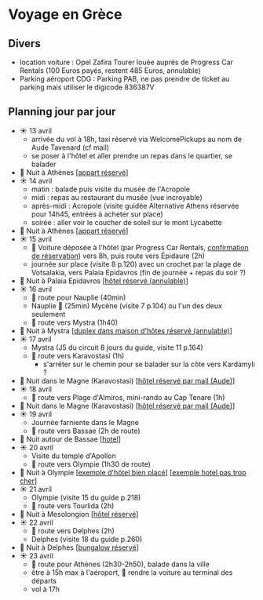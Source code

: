 # Voyage en Grèce

## Divers

* location voiture : Opel Zafira Tourer louée auprès de Progress Car Rentals (100 Euros payés, restent 485 Euros, annulable)
* Parking aéroport CDG : Parking PAB, ne pas prendre de ticket au parking mais utiliser le digicode 836387V

## Planning jour par jour 

* ☀️ 13 avril
    * arrivée du vol à 18h, taxi réservé via WelcomePickups au nom de Aude Tavenard (cf mail)
    * se poser à l'hôtel et aller prendre un repas dans le quartier, se balader
* 🌃 Nuit à Athènes [[appart réservé](https://www.booking.com/hotel/gr/hestia-ippokratous-35.fr.html)]
* ☀️ 14 avril 
    * matin : balade puis visite du musée de l'Acropole
    * midi : repas au restaurant du musée (vue incroyable)
    * après-midi : Acropole (visite guidée Alternative Athens réservée pour 14h45, entrées à acheter sur place)
    * soirée : aller voir le coucher de soleil sur le mont Lycabette
* 🌃 Nuit à Athènes [[appart réservé](https://www.booking.com/hotel/gr/hestia-ippokratous-35.fr.html)]
* ☀️ 15 avril
    * 🚗 Voiture déposée à l'hôtel (par Progress Car Rentals, [confirmation de réservation](<./PROGRESS CAR RENTAL- CONFIRMATION VOUCHER.pdf>)) vers 8h, puis route vers Épidaure (2h)
    * journée sur place (visite 8 p.120) avec un crochet par la plage de Votsalakia, vers Palaia Epidavros (fin de journée + repas du soir ?)
* 🌃 Nuit à Palaia Epidavros [[hôtel réservé (annulable)](https://www.booking.com/hotel/gr/epidavros-seascape.fr.html)]
* ☀️ 16 avril
    * 🚗 route pour Nauplie (40min)
    * Nauplie 🚗 (25min) Mycène (visite 7 p.104) ou l'un des deux seulement
    * 🚗 route vers Mystra (1h40)
* 🌃 Nuit à Mystra [[duplex dans maison d'hôtes réservé (annulable)](https://www.booking.com/hotel/gr/arxontiko-taygeti.fr.html)]
* ☀️ 17 avril
    * Mystra (J5 du circuit 8 jours du guide, visite 11 p.164)
    * 🚗 route vers Karavostasi (1h)
      * s'arrêter sur le chemin pour se balader sur la côte vers Kardamyli ? 
* 🌃 Nuit dans le Magne (Karavostasi) [[hôtel réservé par mail (Aude)](https://www.booking.com/hotel/gr/elixerion-elixirion.fr.html)]
* ☀️ 18 avril
    * 🚗 route vers Plage d'Almiros, mini-rando au Cap Tenare (1h)
* 🌃 Nuit dans le Magne (Karavostasi) [[hôtel réservé par mail (Aude)](https://www.booking.com/hotel/gr/elixerion-elixirion.fr.html)]
* ☀️ 19 avril
    * Journée farniente dans le Magne
    * 🚗 route vers Bassae (2h de route)
* 🌃 Nuit autour de Bassae [[hotel](https://www.booking.com/hotel/gr/petra-thea-villa-karytaina.fr.html?aid=304142;label=gen173rf-1FCAsoXEILZXVyb3BhaG90ZWxIDVgDaE2IAQGYAQ24AQfIAQ3YAQHoAQH4AQKIAgGiAgpnaXRodWIuY29tqAIDuALZkrmRBsACAdICJDcwNDgzMjIyLWMwOTEtNDA5Ny1iM2Y1LWY5NmQ0MjYxY2IwMNgCBeACAQ;sid=8fb0bb9d076ae5b5aaafb62bcfa4bd3e;checkin=2022-04-19;checkout=2022-04-20;srpvid=ab4f5552baf40028&)]
* ☀️ 20 avril
    * Visite du temple d'Apollon
    * 🚗 route vers Olympie (1h30 de route)
* 🌃 Nuit à Olympie [[exemple d'hôtel bien placé](https://www.booking.com/hotel/gr/europahotel.fr.html)] [[exemple hotel pas trop cher](https://www.booking.com/hotel/gr/bacchus.fr.html?aid=304142&label=gen173rf-1FCAsoXEILZXVyb3BhaG90ZWxIDVgDaE2IAQGYAQ24AQfIAQ3YAQHoAQH4AQKIAgGiAgpnaXRodWIuY29tqAIDuALZkrmRBsACAdICJDcwNDgzMjIyLWMwOTEtNDA5Ny1iM2Y1LWY5NmQ0MjYxY2IwMNgCBeACAQ&sid=453d0b941566989da192fcc3796a6f63&age=12&all_sr_blocks=19001005_224275504_0_1_0&checkin=2022-04-19&checkout=2022-04-20&dest_id=-814535&dest_type=city&dist=0&group_adults=2&group_children=1&hapos=3&highlighted_blocks=19001005_224275504_0_1_0&hpos=3&matching_block_id=19001005_224275504_0_1_0&no_rooms=2&req_adults=2&req_age=12&req_children=1&room1=A&room2=A%2C12&sb_price_type=total&sr_order=popularity&sr_pri_blocks=19001005_224275504_0_1_0__12450&srepoch=1647200620&srpvid=d13c8ab5ac3701d5&type=total&ucfs=1&activeTab=main)]
* ☀️ 21 avril
    * Olympie (visite 15 du guide p.218)
    * 🚗 route vers Tourlida (2h)
* 🌃 Nuit à Mesolongion [[hôtel réservé](https://www.booking.com/hotel/gr/socrates-organic-village-wild-ollive.fr.html)]
* ☀️ 22 avril
    * 🚗 route vers Delphes (2h)
    * Delphes (visite 18 du guide p.260)
* 🌃 Nuit à Delphes  [[bungalow réservé](https://apolloncamping.gr/fr/)]
* ☀️ 23 avril
    * 🚗 route pour Athènes (2h30-2h50), balade dans la ville
    * être à 15h max à l'aéroport, 🚗 rendre la voiture au terminal des départs
    * vol à 17h
